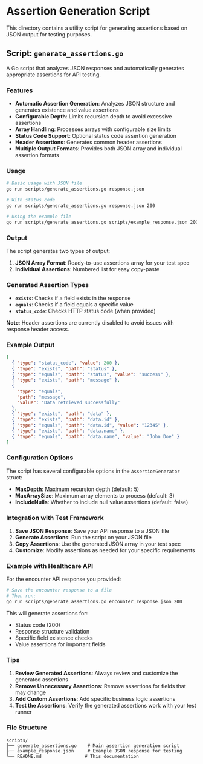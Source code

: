 # Assertion Generation Script

This directory contains a utility script for generating assertions based on JSON output for testing purposes.

## Script: `generate_assertions.go`

A Go script that analyzes JSON responses and automatically generates appropriate assertions for API testing.

### Features

- **Automatic Assertion Generation**: Analyzes JSON structure and generates existence and value assertions
- **Configurable Depth**: Limits recursion depth to avoid excessive assertions
- **Array Handling**: Processes arrays with configurable size limits
- **Status Code Support**: Optional status code assertion generation
- **Header Assertions**: Generates common header assertions
- **Multiple Output Formats**: Provides both JSON array and individual assertion formats

### Usage

```bash
# Basic usage with JSON file
go run scripts/generate_assertions.go response.json

# With status code
go run scripts/generate_assertions.go response.json 200

# Using the example file
go run scripts/generate_assertions.go scripts/example_response.json 200
```

### Output

The script generates two types of output:

1. **JSON Array Format**: Ready-to-use assertions array for your test spec
2. **Individual Assertions**: Numbered list for easy copy-paste

### Generated Assertion Types

- **`exists`**: Checks if a field exists in the response
- **`equals`**: Checks if a field equals a specific value
- **`status_code`**: Checks HTTP status code (when provided)

**Note**: Header assertions are currently disabled to avoid issues with response header access.

### Example Output

```json
[
  { "type": "status_code", "value": 200 },
  { "type": "exists", "path": "status" },
  { "type": "equals", "path": "status", "value": "success" },
  { "type": "exists", "path": "message" },
  {
    "type": "equals",
    "path": "message",
    "value": "Data retrieved successfully"
  },
  { "type": "exists", "path": "data" },
  { "type": "exists", "path": "data.id" },
  { "type": "equals", "path": "data.id", "value": "12345" },
  { "type": "exists", "path": "data.name" },
  { "type": "equals", "path": "data.name", "value": "John Doe" }
]
```

### Configuration Options

The script has several configurable options in the `AssertionGenerator` struct:

- **MaxDepth**: Maximum recursion depth (default: 5)
- **MaxArraySize**: Maximum array elements to process (default: 3)
- **IncludeNulls**: Whether to include null value assertions (default: false)

### Integration with Test Framework

1. **Save JSON Response**: Save your API response to a JSON file
2. **Generate Assertions**: Run the script on your JSON file
3. **Copy Assertions**: Use the generated JSON array in your test spec
4. **Customize**: Modify assertions as needed for your specific requirements

### Example with Healthcare API

For the encounter API response you provided:

```bash
# Save the encounter response to a file
# Then run:
go run scripts/generate_assertions.go encounter_response.json 200
```

This will generate assertions for:

- Status code (200)
- Response structure validation
- Specific field existence checks
- Value assertions for important fields

### Tips

1. **Review Generated Assertions**: Always review and customize the generated assertions
2. **Remove Unnecessary Assertions**: Remove assertions for fields that may change
3. **Add Custom Assertions**: Add specific business logic assertions
4. **Test the Assertions**: Verify the generated assertions work with your test runner

### File Structure

```
scripts/
├── generate_assertions.go    # Main assertion generation script
├── example_response.json     # Example JSON response for testing
└── README.md                # This documentation
```
